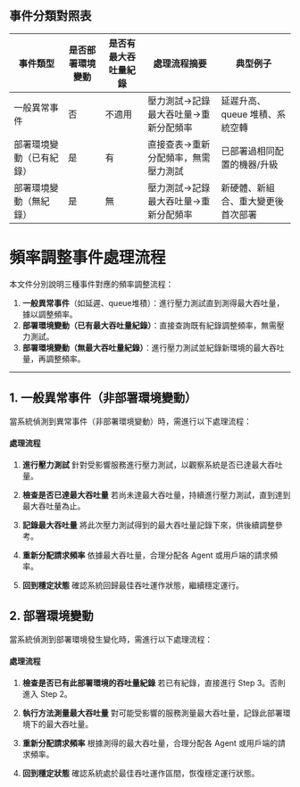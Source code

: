 ## 事件分類對照表

| 事件類型                   | 是否部署環境變動 | 是否有最大吞吐量紀錄 | 處理流程摘要                                                  | 典型例子                               |
|----------------------------|------------------|----------------------|--------------------------------------------------------------|----------------------------------------|
| 一般異常事件               | 否               | 不適用               | 壓力測試→記錄最大吞吐量→重新分配頻率                         | 延遲升高、queue 堆積、系統空轉         |
| 部署環境變動（已有紀錄）   | 是               | 有                   | 直接查表→重新分配頻率，無需壓力測試                           | 已部署過相同配置的機器/升級            |
| 部署環境變動（無紀錄）     | 是               | 無                   | 壓力測試→記錄最大吞吐量→重新分配頻率                         | 新硬體、新組合、重大變更後首次部署     |

# 頻率調整事件處理流程

本文件分別說明三種事件對應的頻率調整流程：

1. **一般異常事件**（如延遲、queue堆積）：進行壓力測試直到測得最大吞吐量，據以調整頻率。
2. **部署環境變動（已有最大吞吐量紀錄）**：直接查詢既有紀錄調整頻率，無需壓力測試。
3. **部署環境變動（無最大吞吐量紀錄）**：進行壓力測試並紀錄新環境的最大吞吐量，再調整頻率。

---

## 1. 一般異常事件（非部署環境變動）
當系統偵測到異常事件（非部署環境變動）時，需進行以下處理流程：

#### 處理流程

1. **進行壓力測試**
   針對受影響服務進行壓力測試，以觀察系統是否已達最大吞吐量。

2. **檢查是否已達最大吞吐量**
   若尚未達最大吞吐量，持續進行壓力測試，直到達到最大吞吐量為止。

3. **記錄最大吞吐量**
   將此次壓力測試得到的最大吞吐量記錄下來，供後續調整參考。

4. **重新分配請求頻率**
   依據最大吞吐量，合理分配各 Agent 或用戶端的請求頻率。

5. **回到穩定狀態**
   確認系統回歸最佳吞吐運作狀態，繼續穩定運行。

## 2. 部署環境變動

當系統偵測到部署環境發生變化時，需進行以下處理流程：

#### 處理流程

1. **檢查是否已有此部署環境的吞吐量紀錄**
   若已有紀錄，直接進行 Step 3。否則進入 Step 2。

2. **執行方法測量最大吞吐量**
   對可能受影響的服務測量最大吞吐量，記錄此部署環境下的最大吞吐量。

3. **重新分配請求頻率**
   根據測得的最大吞吐量，合理分配各 Agent 或用戶端的請求頻率。

4. **回到穩定狀態**
   確認系統處於最佳吞吐運作區間，恢復穩定運行狀態。




